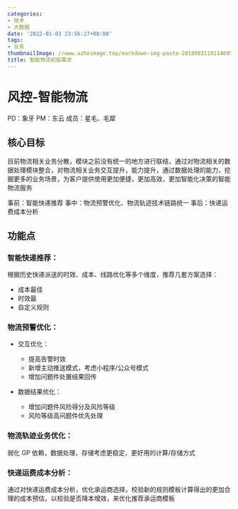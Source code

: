 ```yaml
---
categories:
- 技术
- 大数据
date: '2022-01-03 23:56:27+08:00'
tags:
- 业务
thumbnailImage: //www.azheimage.top/markdown-img-paste-20180831191146955.png
title: 智能物流初版需求
---
```


# 风控-智能物流
<!--more-->

PD：象牙
PM：东云
成员：星毛、毛犀

## 核心目标

目前物流相关业务分散，模块之前没有统一的地方进行联结，通过对物流相关的数据处理模块整合，对物流相关业务交互提升，能力提升，通过数据处理的能力，挖掘更多的业务场景，为客户提供使用更加便捷，更加高效，更加智能化决策的智能物流服务

事前：智能快递推荐
事中：物流预警优化、物流轨迹技术链路统一
事后：快递运费成本分析

## 功能点

### 智能快递推荐：

根据历史快递派送的时效、成本、线路优化等多个维度，推荐几套方案选择：

- 成本最佳
- 时效最
- 自定义规则

### 物流预警优化：

- 交互优化：

  - 提高告警时效
  - 新增主动推送模式，考虑小程序/公众号模式
  - 增加问题件处置结果回传

- 数据结果优化：
  - 增加问题件风险得分及风险等级
  - 风险等级高问题件优先处理

### 物流轨迹业务优化：

弱化 GP 依赖，数据处理，存储考虑更稳定，更好用的计算/存储方式

### 快递运费成本分析：

通过对快递运费成本分析，优化承运商选择，校验新的规则模板计算得出的更加合理的成本预估，以校验是否降本增效，来优化推荐承运商模板